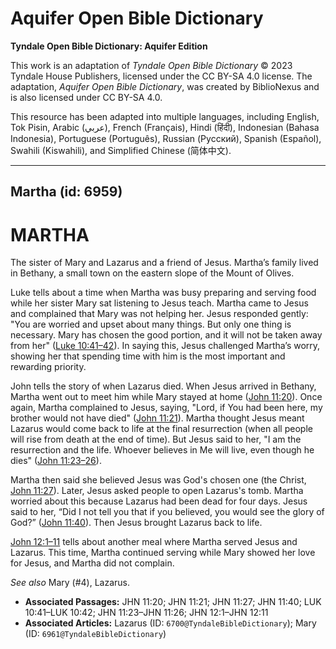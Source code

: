 # Aquifer Open Bible Dictionary

**Tyndale Open Bible Dictionary: Aquifer Edition**

This work is an adaptation of *Tyndale Open Bible Dictionary* © 2023 Tyndale House Publishers, licensed under the CC BY\-SA 4\.0 license. The adaptation, *Aquifer Open Bible Dictionary*, was created by BiblioNexus and is also licensed under CC BY\-SA 4\.0\.

This resource has been adapted into multiple languages, including English, Tok Pisin, Arabic (عربي), French (Français), Hindi (हिंदी), Indonesian (Bahasa Indonesia), Portuguese (Português), Russian (Русский), Spanish (Español), Swahili (Kiswahili), and Simplified Chinese (简体中文).



--------------------------------

## Martha (id: 6959)

MARTHA
======

The sister of Mary and Lazarus and a friend of Jesus. Martha’s family lived in Bethany, a small town on the eastern slope of the Mount of Olives.

Luke tells about a time when Martha was busy preparing and serving food while her sister Mary sat listening to Jesus teach. Martha came to Jesus and complained that Mary was not helping her. Jesus responded gently: "You are worried and upset about many things. But only one thing is necessary. Mary has chosen the good portion, and it will not be taken away from her" ([Luke 10:41](https://ref.ly/Luke10:41-Luke10:42)[–](https://ref.ly/Luke10:41-Luke10:42)[42](https://ref.ly/Luke10:41-Luke10:42)). In saying this, Jesus challenged Martha’s worry, showing her that spending time with him is the most important and rewarding priority.

John tells the story of when Lazarus died. When Jesus arrived in Bethany, Martha went out to meet him while Mary stayed at home ([John 11:20](https://ref.ly/John11:20)). Once again, Martha complained to Jesus, saying, "Lord, if You had been here, my brother would not have died" ([John 11:21](https://ref.ly/John11:21)). Martha thought Jesus meant Lazarus would come back to life at the final resurrection (when all people will rise from death at the end of time). But Jesus said to her, "I am the resurrection and the life. Whoever believes in Me will live, even though he dies" ([John 11:23](https://ref.ly/John11:23-John11:26)[–](https://ref.ly/John11:23-John11:26)[26](https://ref.ly/John11:23-John11:26)). 

Martha then said she believed Jesus was God's chosen one (the Christ, [John 11:27](https://ref.ly/John11:27)). Later, Jesus asked people to open Lazarus's tomb. Martha worried about this because Lazarus had been dead for four days. Jesus said to her, “Did I not tell you that if you believed, you would see the glory of God?” ([John 11:40](https://ref.ly/John11:40)). Then Jesus brought Lazarus back to life.

[John 12:1](https://ref.ly/John12:1-John12:11)[–](https://ref.ly/John12:1-John12:11)[11](https://ref.ly/John12:1-John12:11) tells about another meal where Martha served Jesus and Lazarus. This time, Martha continued serving while Mary showed her love for Jesus, and Martha did not complain.

*See also* Mary (\#4\), Lazarus.

* **Associated Passages:** JHN 11:20; JHN 11:21; JHN 11:27; JHN 11:40; LUK 10:41–LUK 10:42; JHN 11:23–JHN 11:26; JHN 12:1–JHN 12:11
* **Associated Articles:** Lazarus (ID: `6700@TyndaleBibleDictionary`); Mary (ID: `6961@TyndaleBibleDictionary`)

